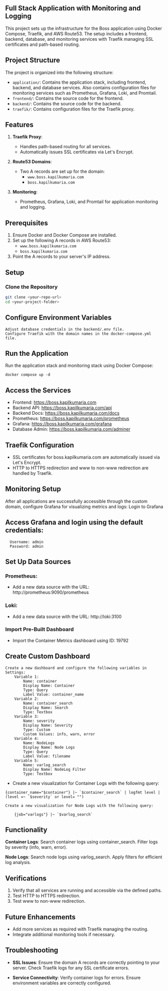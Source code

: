 ## Full Stack Application with Monitoring and Logging

This project sets up the infrastructure for the Boss application using Docker Compose, Traefik, and AWS Route53. The setup includes a frontend, backend, database, and monitoring services with Traefik managing SSL certificates and path-based routing.

## Project Structure

The project is organized into the following structure:

- `application/`: Contains the application stack, including frontend, backend, and database services. Also contains configuration files for monitoring services such as Prometheus, Grafana, Loki, and Promtail.
- `frontend/`: Contains the source code for the frontend.
- `backend/`: Contains the source code for the backend.
- `traefik/`: Contains configuration files for the Traefik proxy.

## Features

1. **Traefik Proxy**:
   - Handles path-based routing for all services.
   - Automatically issues SSL certificates via Let's Encrypt.

2. **Route53 Domains**:
   - Two A records are set up for the domain:
     - `www.boss.kapilkumaria.com`
     - `boss.kapilkumaria.com`

3. **Monitoring**:
   - Prometheus, Grafana, Loki, and Promtail for application monitoring and logging.

## Prerequisites

1. Ensure Docker and Docker Compose are installed.
2. Set up the following A records in AWS Route53:
   - `www.boss.kapilkumaria.com`
   - `boss.kapilkumaria.com`
3. Point the A records to your server's IP address.

## Setup

### Clone the Repository

```bash
git clone <your-repo-url>
cd <your-project-folder>
```
## Configure Environment Variables

    Adjust database credentials in the backend/.env file.
    Configure Traefik with the domain names in the docker-compose.yml file.

## Run the Application

Run the application stack and monitoring stack using Docker Compose:
```
docker compose up -d
```

## Access the Services

- Frontend: https://boss.kapilkumaria.com
- Backend API: https://boss.kapilkumaria.com/api
- Backend Docs: https://boss.kapilkumaria.com/docs
- Prometheus: https://boss.kapilkumaria.com/prometheus
- Grafana: https://boss.kapilkumaria.com/grafana
- Database Admin: https://boss.kapilkumaria.com/adminer

## Traefik Configuration

- SSL certificates for boss.kapilkumaria.com are automatically issued via Let's Encrypt.
- HTTP to HTTPS redirection and www to non-www redirection are handled by Traefik.

## Monitoring Setup

After all applications are successfully accessible through the custom domain, configure Grafana for visualizing metrics and logs:
Login to Grafana

## Access Grafana and login using the default credentials:

      Username: admin
      Password: admin

## Set Up Data Sources

### Prometheus:

- Add a new data source with the URL: http://prometheus:9090/prometheus

### Loki:

- Add a new data source with the URL: http://loki:3100

### Import Pre-Built Dashboard

- Import the Container Metrics dashboard using ID: 19792

## Create Custom Dashboard

    Create a new dashboard and configure the following variables in Settings:
        Variable 1:
            Name: container
            Display Name: Container
            Type: Query
            Label Value: container_name
        Variable 2:
            Name: container_search
            Display Name: Search
            Type: Textbox
        Variable 3:
            Name: severity
            Display Name: Severity
            Type: Custom
            Custom Values: info, warn, error
        Variable 4:
            Name: NodeLogs
            Display Name: Node Logs
            Type: Query
            Label Value: filename
        Variable 5:
            Name: varlog_search
            Display Name: NodeLog Filter
            Type: Textbox

- Create a new visualization for Container Logs with the following query:
```
{container_name="$container"} |~ `$container_search` | logfmt level | (level =~ `$severity` or level= "")

Create a new visualization for Node Logs with the following query:

    {job="varlogs"} |~ `$varlog_search`
```

## Functionality

**Container Logs**:
        Search container logs using container_search.
        Filter logs by severity (info, warn, error).

**Node Logs**:
        Search node logs using varlog_search.
        Apply filters for efficient log analysis.

## Verifications

1. Verify that all services are running and accessible via the defined paths.
2. Test HTTP to HTTPS redirection.
3. Test www to non-www redirection.

## Future Enhancements

- Add more services as required with Traefik managing the routing.
- Integrate additional monitoring tools if necessary.

## Troubleshooting

- **SSL Issues**:
        Ensure the domain A records are correctly pointing to your server.
        Check Traefik logs for any SSL certificate errors.

- **Service Connectivity**:
        Verify container logs for errors.
        Ensure environment variables are correctly configured.